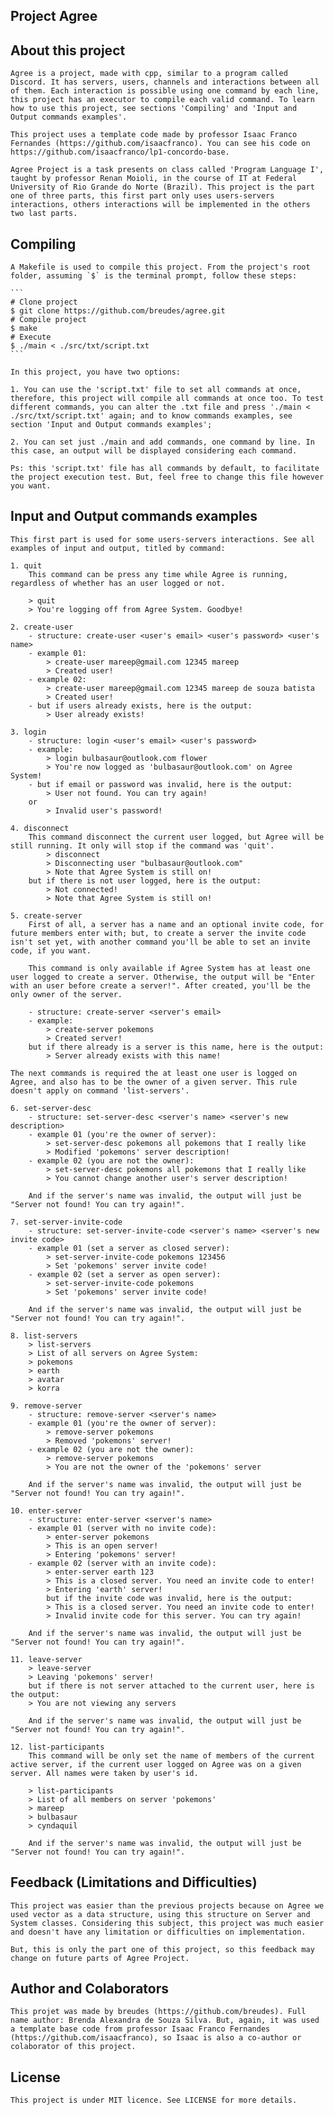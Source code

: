 ## Project Agree

## About this project
    Agree is a project, made with cpp, similar to a program called Discord. It has servers, users, channels and interactions between all of them. Each interaction is possible using one command by each line, this project has an executor to compile each valid command. To learn how to use this project, see sections 'Compiling' and 'Input and Output commands examples'.

    This project uses a template code made by professor Isaac Franco Fernandes (https://github.com/isaacfranco). You can see his code on https://github.com/isaacfranco/lp1-concordo-base.

    Agree Project is a task presents on class called 'Program Language I', taught by professor Renan Moioli, in the course of IT at Federal University of Rio Grande do Norte (Brazil). This project is the part one of three parts, this first part only uses users-servers interactions, others interactions will be implemented in the others two last parts.

## Compiling
    A Makefile is used to compile this project. From the project's root folder, assuming `$` is the terminal prompt, follow these steps:

    ```
    # Clone project
    $ git clone https://github.com/breudes/agree.git   
    # Compile project
    $ make     
    # Execute 
    $ ./main < ./src/txt/script.txt
    ```

    In this project, you have two options: 
    
    1. You can use the 'script.txt' file to set all commands at once, therefore, this project will compile all commands at once too. To test different commands, you can alter the .txt file and press './main < ./src/txt/script.txt' again; and to know commands examples, see section 'Input and Output commands examples';
    
    2. You can set just ./main and add commands, one command by line. In this case, an output will be displayed considering each command.
    
    Ps: this 'script.txt' file has all commands by default, to facilitate the project execution test. But, feel free to change this file however you want.

## Input and Output commands examples
    This first part is used for some users-servers interactions. See all examples of input and output, titled by command:

    1. quit
        This command can be press any time while Agree is running, regardless of whether has an user logged or not.

        > quit 
        > You're logging off from Agree System. Goodbye!

    2. create-user
        - structure: create-user <user's email> <user's password> <user's name>
        - example 01: 
            > create-user mareep@gmail.com 12345 mareep
            > Created user!
        - example 02: 
            > create-user mareep@gmail.com 12345 mareep de souza batista
            > Created user!
        - but if users already exists, here is the output:
            > User already exists!
    
    3. login 
        - structure: login <user's email> <user's password>
        - example: 
            > login bulbasaur@outlook.com flower
            > You're now logged as 'bulbasaur@outlook.com' on Agree System!
        - but if email or password was invalid, here is the output:
            > User not found. You can try again!
        or 
            > Invalid user's password!

    4. disconnect
        This command disconnect the current user logged, but Agree will be still running. It only will stop if the command was 'quit'.
            > disconnect
            > Disconnecting user "bulbasaur@outlook.com"
            > Note that Agree System is still on!
        but if there is not user logged, here is the output:
            > Not connected!
            > Note that Agree System is still on!

    5. create-server
        First of all, a server has a name and an optional invite code, for future members enter with; but, to create a server the invite code isn't set yet, with another command you'll be able to set an invite code, if you want. 
        
        This command is only available if Agree System has at least one user logged to create a server. Otherwise, the output will be "Enter with an user before create a server!". After created, you'll be the only owner of the server.

        - structure: create-server <server's email>
        - example:
            > create-server pokemons
            > Created server!
        but if there already is a server is this name, here is the output:
            > Server already exists with this name!

    The next commands is required the at least one user is logged on Agree, and also has to be the owner of a given server. This rule doesn't apply on command 'list-servers'.

    6. set-server-desc
        - structure: set-server-desc <server's name> <server's new description>
        - example 01 (you're the owner of server): 
            > set-server-desc pokemons all pokemons that I really like
            > Modified 'pokemons' server description!
        - example 02 (you are not the owner):
            > set-server-desc pokemons all pokemons that I really like
            > You cannot change another user's server description!

        And if the server's name was invalid, the output will just be "Server not found! You can try again!".

    7. set-server-invite-code
        - structure: set-server-invite-code <server's name> <server's new invite code>
        - example 01 (set a server as closed server): 
            > set-server-invite-code pokemons 123456
            > Set 'pokemons' server invite code!
        - example 02 (set a server as open server):
            > set-server-invite-code pokemons 
            > Set 'pokemons' server invite code!

        And if the server's name was invalid, the output will just be "Server not found! You can try again!".
        
    8. list-servers
        > list-servers
        > List of all servers on Agree System: 
        > pokemons
        > earth
        > avatar
        > korra

    9. remove-server
        - structure: remove-server <server's name>
        - example 01 (you're the owner of server):
            > remove-server pokemons
            > Removed 'pokemons' server!
        - example 02 (you are not the owner):
            > remove-server pokemons
            > You are not the owner of the 'pokemons' server
        
        And if the server's name was invalid, the output will just be "Server not found! You can try again!".

    10. enter-server
        - structure: enter-server <server's name>
        - example 01 (server with no invite code): 
            > enter-server pokemons
            > This is an open server!
            > Entering 'pokemons' server!
        - example 02 (server with an invite code):
            > enter-server earth 123
            > This is a closed server. You need an invite code to enter!
            > Entering 'earth' server!
            but if the invite code was invalid, here is the output:
            > This is a closed server. You need an invite code to enter!
            > Invalid invite code for this server. You can try again!

        And if the server's name was invalid, the output will just be "Server not found! You can try again!".

    11. leave-server
        > leave-server
        > Leaving 'pokemons' server!
        but if there is not server attached to the current user, here is the output:
        > You are not viewing any servers

        And if the server's name was invalid, the output will just be "Server not found! You can try again!".

    12. list-participants
        This command will be only set the name of members of the current active server, if the current user logged on Agree was on a given server. All names were taken by user's id. 

        > list-participants
        > List of all members on server 'pokemons'
        > mareep
        > bulbasaur
        > cyndaquil

        And if the server's name was invalid, the output will just be "Server not found! You can try again!".

## Feedback (Limitations and Difficulties)
    This project was easier than the previous projects because on Agree we used vector as a data structure, using this structure on Server and System classes. Considering this subject, this project was much easier and doesn't have any limitation or difficulties on implementation. 

    But, this is only the part one of this project, so this feedback may change on future parts of Agree Project. 

## Author and Colaborators
    This projet was made by breudes (https://github.com/breudes). Full name author: Brenda Alexandra de Souza Silva. But, again, it was used a template base code from professor Isaac Franco Fernandes (https://github.com/isaacfranco), so Isaac is also a co-author or colaborator of this project.
    
## License
    This project is under MIT licence. See LICENSE for more details.